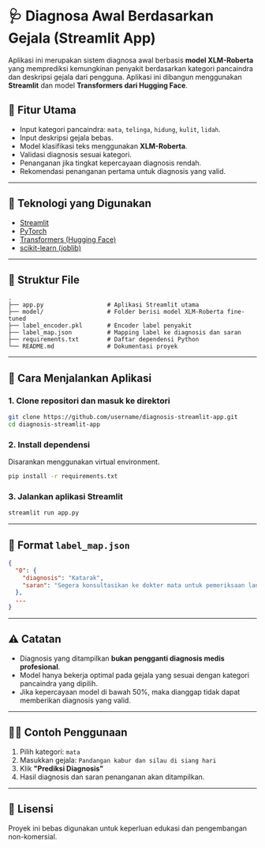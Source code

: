 # 🩺 Diagnosa Awal Berdasarkan Gejala (Streamlit App)

Aplikasi ini merupakan sistem diagnosa awal berbasis **model XLM-Roberta** yang memprediksi kemungkinan penyakit berdasarkan kategori pancaindra dan deskripsi gejala dari pengguna. Aplikasi ini dibangun menggunakan **Streamlit** dan model **Transformers dari Hugging Face**.

## 🚀 Fitur Utama

- Input kategori pancaindra: `mata`, `telinga`, `hidung`, `kulit`, `lidah`.
- Input deskripsi gejala bebas.
- Model klasifikasi teks menggunakan **XLM-Roberta**.
- Validasi diagnosis sesuai kategori.
- Penanganan jika tingkat kepercayaan diagnosis rendah.
- Rekomendasi penanganan pertama untuk diagnosis yang valid.

---

## 🧠 Teknologi yang Digunakan

- [Streamlit](https://streamlit.io/)
- [PyTorch](https://pytorch.org/)
- [Transformers (Hugging Face)](https://huggingface.co/transformers/)
- [scikit-learn (joblib)](https://scikit-learn.org/stable/modules/model_persistence.html#persistence-example-with-joblib)

---

## 📁 Struktur File

```
.
├── app.py                  # Aplikasi Streamlit utama
├── model/                  # Folder berisi model XLM-Roberta fine-tuned
├── label_encoder.pkl       # Encoder label penyakit
├── label_map.json          # Mapping label ke diagnosis dan saran
├── requirements.txt        # Daftar dependensi Python
└── README.md               # Dokumentasi proyek
```

---

## 🏃 Cara Menjalankan Aplikasi

### 1. Clone repositori dan masuk ke direktori

```bash
git clone https://github.com/username/diagnosis-streamlit-app.git
cd diagnosis-streamlit-app
```

### 2. Install dependensi

Disarankan menggunakan virtual environment.

```bash
pip install -r requirements.txt
```

### 3. Jalankan aplikasi Streamlit

```bash
streamlit run app.py
```

---

## 📝 Format `label_map.json`

```json
{
  "0": {
    "diagnosis": "Katarak",
    "saran": "Segera konsultasikan ke dokter mata untuk pemeriksaan lanjutan."
  },
  ...
}
```

---

## ⚠️ Catatan

- Diagnosis yang ditampilkan **bukan pengganti diagnosis medis profesional**.
- Model hanya bekerja optimal pada gejala yang sesuai dengan kategori pancaindra yang dipilih.
- Jika kepercayaan model di bawah 50%, maka dianggap tidak dapat memberikan diagnosis yang valid.

---

## 👨‍⚕️ Contoh Penggunaan

1. Pilih kategori: `mata`
2. Masukkan gejala: `Pandangan kabur dan silau di siang hari`
3. Klik **"Prediksi Diagnosis"**
4. Hasil diagnosis dan saran penanganan akan ditampilkan.

---

## 📌 Lisensi

Proyek ini bebas digunakan untuk keperluan edukasi dan pengembangan non-komersial.
